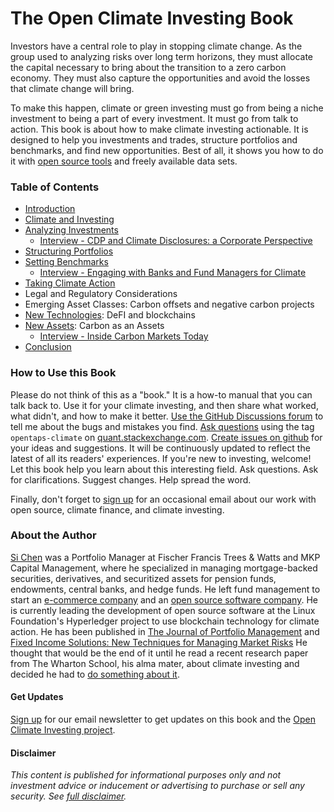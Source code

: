 # The Open Climate Investing Book

Investors have a central role to play in stopping climate change.  As the group used to analyzing risks over long term horizons, they must allocate the capital necessary to bring about the transition to a zero carbon economy.   They must also capture the opportunities and avoid the losses that climate change will bring.

To make this happen, climate or green investing must go from being a niche investment to being a part of every investment.  It must go from talk to action.  This book is about how to make climate investing actionable.  It is designed to help you investments and trades, structure portfolios and benchmarks, and find new opportunities.  Best of all, it shows you how to do it with [open source tools](https://github.com/opentaps/open-climate-investing/) and freely available data sets.

### Table of Contents

- [Introduction](Introduction.md)
- [Climate and Investing](Climate-and-Investing.md)
- [Analyzing Investments](Analyzing-Investments.md)
    - [Interview - CDP and Climate Disclosures: a Corporate Perspective](Interview-Climate-Disclosure-Corporate-Perspective.md) 
- [Structuring Portfolios](Structuring-Portfolios.md)
- [Setting Benchmarks](Setting-Benchmarks.md)
    - [Interview - Engaging with Banks and Fund Managers for Climate](Interview-Engaging-Banks-Fund-Managers.md)
- [Taking Climate Action](Climate-Action.md)
- Legal and Regulatory Considerations
- Emerging Asset Classes: Carbon offsets and negative carbon projects
- [New Technologies](New-Technologies.md): DeFI and blockchains
- [New Assets](New-Asset-Classes.md): Carbon as an Assets 
    - [Interview - Inside Carbon Markets Today](Interview-Inside-Carbon-Markets-Today.md)
- [Conclusion](Conclusion.md)
 
### How to Use this Book

Please do not think of this as a "book."  It is a how-to manual that you can talk back to.  Use it for your climate investing, and then share what worked, what didn't, and how to make it better.  [Use the GitHub Discussions forum](https://github.com/opentaps/open-climate-investing/discussions) to tell me about the bugs and mistakes
you find.  [Ask questions](https://quant.stackexchange.com/questions/tagged/opentaps-climate) using
the tag `opentaps-climate` on [quant.stackexchange.com](https://quant.stackexchange.com/questions/tagged/opentaps-climate).  [Create issues on github](https://github.com/opentaps/open-climate-investing/issues) for your ideas and suggestions.  It will be continuously updated to reflect the latest of all its readers' experiences.  If you're new to investing, welcome!  Let this book help you learn about this interesting field.  Ask questions.  Ask for clarifications.  Suggest changes.  Help spread the word.  

Finally, don't forget to [sign up](https://opentaps.org/subscribe/) for an occasional email about our work with open source, climate finance, and climate investing.  

### About the Author

[Si Chen](https://www.linkedin.com/in/opentaps/) was a Portfolio Manager at Fischer Francis Trees & Watts and MKP Capital Management, where he specialized in managing mortgage-backed securities, derivatives, and securitized assets for pension funds, endowments, central banks, and hedge funds.  He left fund management to start an [e-commerce company](https://www.graciousstyle.com) and an [open source software company](https://www.opensourcestrategies.com).  He is currently leading the development of open source
software at the Linux Foundation's Hyperledger project to use blockchain technology for climate action.  He has been published in [The Journal of Portfolio Management](https://jpm.pm-research.com/content/22/4/104/tab-pdf-disaabled) and [Fixed Income Solutions: New Techniques for Managing Market Risks](https://amzn.to/3nCg65r)  He thought that would be the end of it until he read a recent research paper from The Wharton School, his alma mater, about climate investing and decided he had to [do something about it](https://www.opensourcestrategies.com/2021/06/02/why-finance-professors-think-sustainable-green-investing-as-a-fad-and-why-its-dangerous/). 

#### Get Updates

[Sign up](https://opentaps.org/subscribe) for our email newsletter to get updates on this book and the [Open Climate Investing project](https://github.com/opentaps/open-climate-investing).

#### Disclaimer

_This content is published for informational purposes only and not investment advice or inducement or advertising to purchase or sell any security.  See [full disclaimer](Disclaimer.md)._
